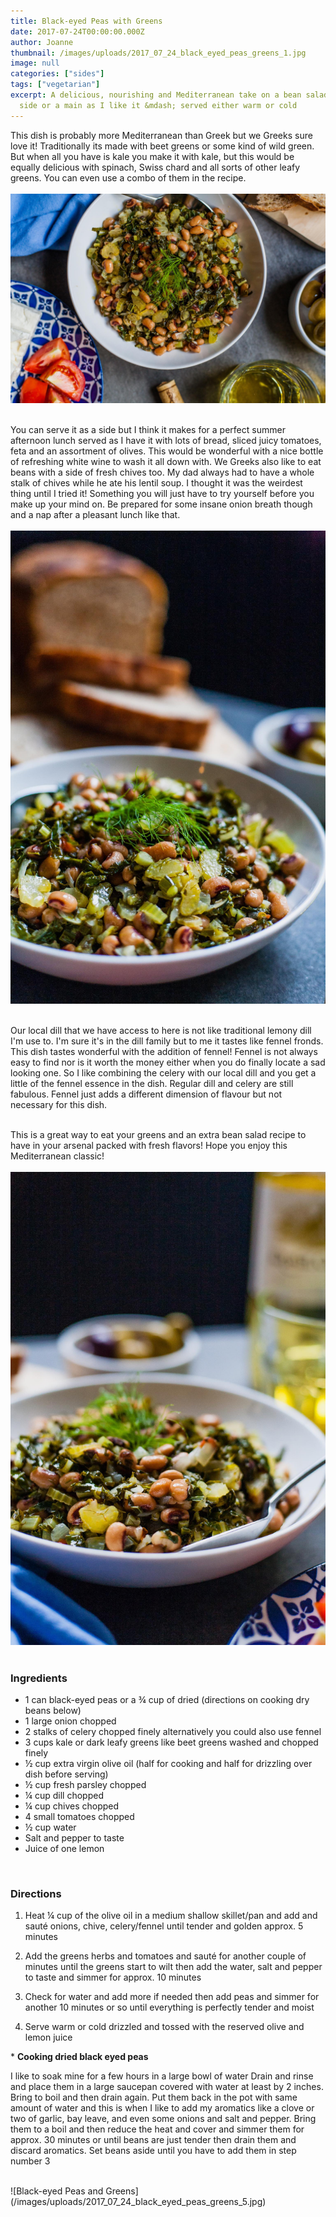 ```yaml
---
title: Black-eyed Peas with Greens
date: 2017-07-24T00:00:00.000Z
author: Joanne
thumbnail: /images/uploads/2017_07_24_black_eyed_peas_greens_1.jpg
image: null
categories: ["sides"]
tags: ["vegetarian"]
excerpt: A delicious, nourishing and Mediterranean take on a bean salad. Perfect
  side or a main as I like it &mdash; served either warm or cold
---
```


This dish is probably more Mediterranean than Greek but we Greeks sure love it! Traditionally its made with beet greens or some kind of wild green.  But when all you have is kale you make it with kale, but this would be equally delicious with spinach, Swiss chard  and all sorts of other leafy greens.  You can even use a combo of them in the recipe.
<br>
<br>
![Black-eyed Peas and Greens](/images/uploads/2017_07_24_black_eyed_peas_greens_2.jpg)
<br>
<br>

You can serve it as a side but I think it makes for a perfect summer afternoon lunch served as I have it with lots of bread, sliced juicy tomatoes, feta and an assortment of olives. This would be wonderful with a nice bottle of refreshing white wine to wash it all down with. We Greeks also like to eat beans with a side of fresh chives too. My dad always had to have a whole stalk of chives while he ate his lentil soup. I thought it was the weirdest thing until I tried it! Something you will just have to try yourself before you make up your mind on. Be prepared for some insane onion breath though and a nap after a pleasant lunch like that.
<br>
<br>
![Black-eyed Peas and Greens](/images/uploads/2017_07_24_black_eyed_peas_greens_3.jpg)
<br>
<br>

Our local dill that we have access to here is not like traditional lemony dill I'm use to. I'm sure it's in the dill family but to me it tastes like fennel fronds.  This dish tastes wonderful with the addition of fennel! Fennel is not always easy to find nor is it worth the money either when you do finally locate a sad looking one. So I like combining the celery with our local dill and you get a little of the fennel essence in the dish.  Regular dill and celery are still fabulous. Fennel just adds a different dimension of flavour but not necessary for this dish.
<br>
<br>

This is a great way to eat your greens and an extra bean salad recipe to have in your arsenal packed with fresh flavors! Hope you enjoy this Mediterranean classic!
<br>
<br>
![Black-eyed Peas and Greens](/images/uploads/2017_07_24_black_eyed_peas_greens_4.jpg)
<br>
<br>

### Ingredients

* 1 can black-eyed peas or a &frac34; cup of dried (directions on cooking dry beans below)
* 1 large onion chopped
* 2 stalks of celery chopped finely alternatively you could also use fennel
* 3 cups kale or dark leafy greens like beet greens washed and chopped finely
* &frac12; cup extra virgin olive oil (half for cooking and half for drizzling over dish before serving)
* &frac12; cup fresh parsley chopped
* &frac14; cup dill chopped
* &frac14; cup chives chopped
* 4 small tomatoes chopped
* &frac12; cup water
* Salt and pepper to taste
* Juice of one lemon
<br>

### Directions

1. Heat &frac14; cup of the olive oil in a medium shallow skillet/pan and add and sauté onions, chive, celery/fennel until tender and golden approx. 5 minutes

1. Add the greens herbs and tomatoes and sauté for another couple of minutes until the greens start to wilt then add the water, salt and pepper to taste and simmer for approx. 10 minutes

1. Check for water and add more if needed then add peas and simmer for another 10 minutes or so until everything is perfectly tender and moist

1. Serve warm or cold drizzled and tossed with the reserved olive and lemon juice


&#42; **Cooking dried black eyed peas**

I like to soak mine for a few hours in a large bowl of water
Drain and rinse and place them in a large saucepan covered with water at least by 2 inches. Bring to boil and then drain again.  Put them back in the pot with same amount of water and this is when I like to add my aromatics like a clove or two of garlic, bay leave, and even some onions and salt and pepper. Bring them to a boil and then reduce the heat and cover and simmer them for approx. 30 minutes or until beans are just tender then drain them and discard aromatics. Set beans aside until you have to add them in step number 3

<br>
![Black-eyed Peas and Greens](/images/uploads/2017_07_24_black_eyed_peas_greens_5.jpg)
